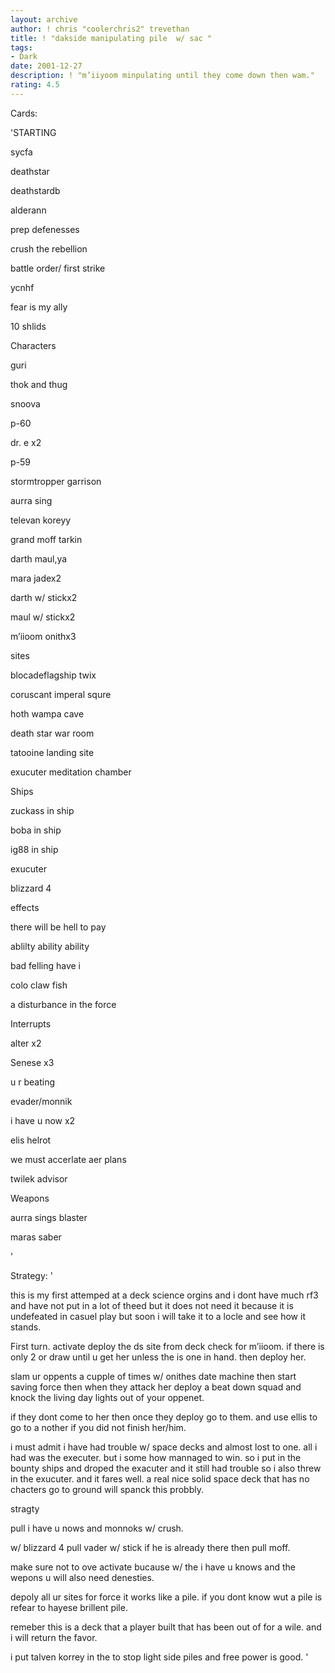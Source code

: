 ```yaml
---
layout: archive
author: ! chris "coolerchris2" trevethan
title: ! "dakside manipulating pile  w/ sac "
tags:
- Dark
date: 2001-12-27
description: ! "m’iiyoom minpulating until they come down then wam."
rating: 4.5
---
```

Cards: 

'STARTING

sycfa

deathstar

deathstardb

alderann

prep defenesses

crush the rebellion

battle order/ first strike

ycnhf

fear is my ally

10 shlids


Characters

guri

thok and thug

snoova

p-60

dr. e x2

p-59

stormtropper garrison

aurra sing

televan koreyy

grand moff tarkin

darth maul,ya

mara jadex2

darth w/ stickx2

maul w/ stickx2

m’iioom onithx3


sites

blocadeflagship twix

coruscant imperal squre

hoth wampa cave

death star war room

tatooine landing site

exucuter meditation chamber


Ships

zuckass in ship

boba in ship

ig88 in ship

exucuter

blizzard 4


effects 

there will be hell to pay

ablilty ability ability

bad felling have i

colo claw fish

a disturbance in the force


Interrupts

alter x2

Senese x3

u r beating 

evader/monnik

i have u now x2

elis helrot

we must accerlate aer plans

twilek advisor


Weapons

aurra sings blaster

maras saber

'

Strategy: '

this is my first attemped at a deck science orgins and i dont have much rf3 and have not put in a lot of theed but it does not need it because it is undefeated in casuel play but soon i will take it to a locle and see how it stands.


First turn. activate deploy the ds site from deck check for m’iioom. if there is only 2 or draw until u get her unless the is one in hand. then deploy her.


slam ur oppents a cupple of times w/ onithes date machine then start saving force then when they attack her deploy a beat down squad and knock the living day lights out of your oppenet.


if they dont come to her then once they deploy go to them. and use ellis to go to a nother if you did not finish her/him. 


i must admit i have had trouble w/ space decks and almost lost to one. all i had was the executer. but i some how mannaged to win. so i put in the bounty ships and droped the exacuter and it still had trouble so i also threw in the exucuter. and it fares well. a real nice solid space deck that has no chacters go to ground will spanck this probbly.


stragty

pull i have u nows and monnoks w/ crush.

w/ blizzard 4 pull vader w/ stick if he is already there then pull moff.

make sure not to ove activate bucause w/ the i have u knows and the wepons u will also need denesties.

depoly all ur sites for force it works like a pile. if you dont know wut a pile is refear to hayese brillent pile.


remeber this is a deck that a player built that has been out of for a wile. and i will return the favor. 


i put talven korrey in the to stop light side piles and free power is good. '